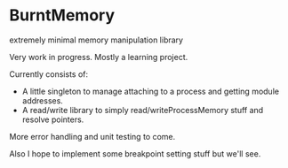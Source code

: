 # BurntMemory
extremely minimal memory manipulation library

Very work in progress. Mostly a learning project.

Currently consists of:
* A little singleton to manage attaching to a process and getting module addresses.
* A read/write library to simply read/writeProcessMemory stuff and resolve pointers.

More error handling and unit testing to come.

Also I hope to implement some breakpoint setting stuff but we'll see.